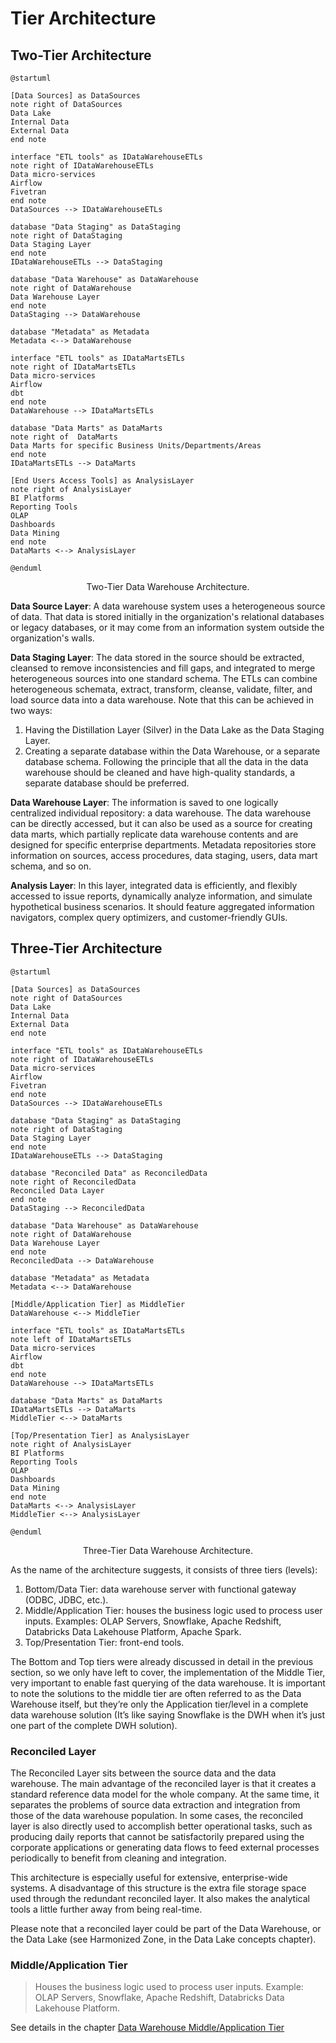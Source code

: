 # Tier Architecture

## Two-Tier Architecture

```plantuml
@startuml

[Data Sources] as DataSources
note right of DataSources
Data Lake
Internal Data
External Data
end note

interface "ETL tools" as IDataWarehouseETLs
note right of IDataWarehouseETLs
Data micro-services
Airflow
Fivetran
end note
DataSources --> IDataWarehouseETLs

database "Data Staging" as DataStaging
note right of DataStaging
Data Staging Layer
end note
IDataWarehouseETLs --> DataStaging

database "Data Warehouse" as DataWarehouse
note right of DataWarehouse
Data Warehouse Layer
end note
DataStaging --> DataWarehouse

database "Metadata" as Metadata
Metadata <--> DataWarehouse

interface "ETL tools" as IDataMartsETLs
note right of IDataMartsETLs
Data micro-services
Airflow
dbt
end note
DataWarehouse --> IDataMartsETLs

database "Data Marts" as DataMarts
note right of  DataMarts
Data Marts for specific Business Units/Departments/Areas
end note
IDataMartsETLs --> DataMarts

[End Users Access Tools] as AnalysisLayer
note right of AnalysisLayer
BI Platforms
Reporting Tools
OLAP
Dashboards
Data Mining
end note
DataMarts <--> AnalysisLayer

@enduml
```

<p style="text-align: center;">Two-Tier Data Warehouse Architecture.</p>

**Data Source Layer**: A data warehouse system uses a heterogeneous source of data. That data is stored initially in the organization's relational databases or legacy databases, or it may come from an information system outside the organization's walls.

**Data Staging Layer**: The data stored in the source should be extracted, cleansed to remove inconsistencies and fill gaps, and integrated to merge heterogeneous sources into one standard schema. The ETLs can combine heterogeneous schemata, extract, transform, cleanse, validate, filter, and load source data into a data warehouse. Note that this can be achieved in two ways:

1. Having the Distillation Layer (Silver) in the Data Lake as the Data Staging Layer.
2. Creating a separate database within the Data Warehouse, or a separate database schema. Following the principle that all the data in the data warehouse should be cleaned and have high-quality standards, a separate database should be preferred.

**Data Warehouse Layer**: The information is saved to one logically centralized individual repository: a data warehouse. The data warehouse can be directly accessed, but it can also be used as a source for creating data marts, which partially replicate data warehouse contents and are designed for specific enterprise departments. Metadata repositories store information on sources, access procedures, data staging, users, data mart schema, and so on.

**Analysis Layer**: In this layer, integrated data is efficiently, and flexibly accessed to issue reports, dynamically analyze information, and simulate hypothetical business scenarios. It should feature aggregated information navigators, complex query optimizers, and customer-friendly GUIs.

## Three-Tier Architecture

```plantuml
@startuml

[Data Sources] as DataSources
note right of DataSources
Data Lake
Internal Data
External Data
end note

interface "ETL tools" as IDataWarehouseETLs
note right of IDataWarehouseETLs
Data micro-services
Airflow
Fivetran
end note
DataSources --> IDataWarehouseETLs

database "Data Staging" as DataStaging
note right of DataStaging
Data Staging Layer
end note
IDataWarehouseETLs --> DataStaging

database "Reconciled Data" as ReconciledData
note right of ReconciledData
Reconciled Data Layer
end note
DataStaging --> ReconciledData

database "Data Warehouse" as DataWarehouse
note right of DataWarehouse
Data Warehouse Layer
end note
ReconciledData --> DataWarehouse

database "Metadata" as Metadata
Metadata <--> DataWarehouse

[Middle/Application Tier] as MiddleTier
DataWarehouse <--> MiddleTier

interface "ETL tools" as IDataMartsETLs
note left of IDataMartsETLs
Data micro-services
Airflow
dbt
end note
DataWarehouse --> IDataMartsETLs

database "Data Marts" as DataMarts
IDataMartsETLs --> DataMarts
MiddleTier <--> DataMarts

[Top/Presentation Tier] as AnalysisLayer
note right of AnalysisLayer
BI Platforms
Reporting Tools
OLAP
Dashboards
Data Mining
end note
DataMarts <--> AnalysisLayer
MiddleTier <--> AnalysisLayer

@enduml
```

<p style="text-align: center;">Three-Tier Data Warehouse Architecture.</p>

As the name of the architecture suggests, it consists of three tiers (levels):

1. Bottom/Data Tier: data warehouse server with functional gateway (ODBC, JDBC, etc.).
2. Middle/Application Tier: houses the business logic used to process user inputs. Examples: OLAP Servers, Snowflake, Apache Redshift, Databricks Data Lakehouse Platform, Apache Spark.
3. Top/Presentation Tier: front-end tools.

The Bottom and Top tiers were already discussed in detail in the previous section, so we only have left to cover, the implementation of the Middle Tier, very important to enable fast querying of the data warehouse. It is important to note the solutions to the middle tier are often referred to as the Data Warehouse itself, but they’re only the Application tier/level in a complete data warehouse solution (It’s like saying Snowflake is the DWH when it’s just one part of the complete DWH solution).

### Reconciled Layer

The Reconciled Layer sits between the source data and the data warehouse. The main advantage of the reconciled layer is that it creates a standard reference data model for the whole company. At the same time, it separates the problems of source data extraction and integration from those of the data warehouse population. In some cases, the reconciled layer is also directly used to accomplish better operational tasks, such as producing daily reports that cannot be satisfactorily prepared using the corporate applications or generating data flows to feed external processes periodically to benefit from cleaning and integration.

This architecture is especially useful for extensive, enterprise-wide systems. A disadvantage of this structure is the extra file storage space used through the redundant reconciled layer. It also makes the analytical tools a little further away from being real-time.

Please note that a reconciled layer could be part of the Data Warehouse, or the Data Lake (see Harmonized Zone, in the Data Lake concepts chapter).

### Middle/Application Tier
>
> Houses the business logic used to process user inputs. Example: OLAP Servers, Snowflake, Apache Redshift, Databricks Data Lakehouse Platform.

See details in the chapter [Data Warehouse Middle/Application Tier](./data_warehouse_application_tier.md)
